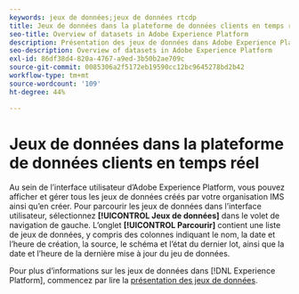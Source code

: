 ```yaml
---
keywords: jeux de données;jeux de données rtcdp
title: Jeux de données dans la plateforme de données clients en temps réel
seo-title: Overview of datasets in Adobe Experience Platform
description: Présentation des jeux de données dans Adobe Experience Platform
seo-description: Overview of datasets in Adobe Experience Platform
exl-id: 86df38d4-820a-4767-a9ed-3b50b2ae709c
source-git-commit: 0085306a2f5172eb19590cc12bc9645278bd2b42
workflow-type: tm+mt
source-wordcount: '109'
ht-degree: 44%

---
```


# Jeux de données dans la plateforme de données clients en temps réel

Au sein de l’interface utilisateur d’Adobe Experience Platform, vous pouvez afficher et gérer tous les jeux de données créés par votre organisation IMS ainsi qu’en créer. Pour parcourir les jeux de données dans l’interface utilisateur, sélectionnez **[!UICONTROL Jeux de données]** dans le volet de navigation de gauche. L’onglet **[!UICONTROL Parcourir]** contient une liste de jeux de données, y compris des colonnes indiquant le nom, la date et l’heure de création, la source, le schéma et l’état du dernier lot, ainsi que la date et l’heure de la dernière mise à jour du jeu de données.

Pour plus d’informations sur les jeux de données dans [!DNL Experience Platform], commencez par lire la [présentation des jeux de données](../../catalog/datasets/overview.md).
